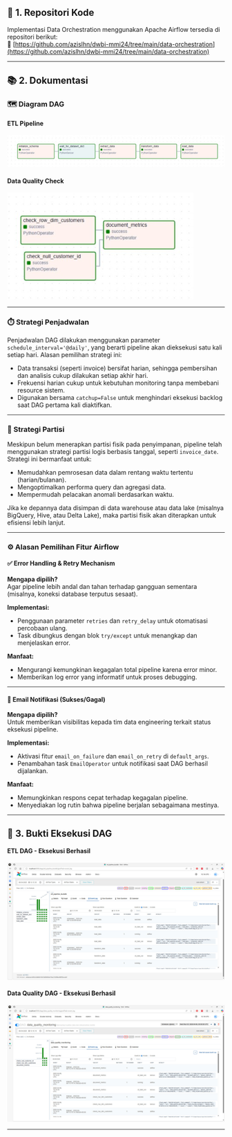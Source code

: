 ## 📁 1. Repositori Kode

Implementasi Data Orchestration menggunakan Apache Airflow tersedia di repositori berikut:  
🔗 [https://github.com/azislhn/dwbi-mmi24/tree/main/data-orchestration](https://github.com/azislhn/dwbi-mmi24/tree/main/data-orchestration)

---

## 📚 2. Dokumentasi

### 🗺️ Diagram DAG

#### ETL Pipeline
<img src="etl_pipeline_diagram.jpeg" alt="Diagram DAG ETL" width="auto"/>

#### Data Quality Check
<img src="data_quality_diagram.jpeg" alt="Diagram DAG Data Quality" width="auto"/>

---

### ⏱️ Strategi Penjadwalan

Penjadwalan DAG dilakukan menggunakan parameter `schedule_interval='@daily'`, yang berarti pipeline akan dieksekusi satu kali setiap hari. Alasan pemilihan strategi ini:

- Data transaksi (seperti invoice) bersifat harian, sehingga pembersihan dan analisis cukup dilakukan setiap akhir hari.
- Frekuensi harian cukup untuk kebutuhan monitoring tanpa membebani resource sistem.
- Digunakan bersama `catchup=False` untuk menghindari eksekusi backlog saat DAG pertama kali diaktifkan.

---

### 📅 Strategi Partisi

Meskipun belum menerapkan partisi fisik pada penyimpanan, pipeline telah menggunakan strategi partisi logis berbasis tanggal, seperti `invoice_date`. Strategi ini bermanfaat untuk:

- Memudahkan pemrosesan data dalam rentang waktu tertentu (harian/bulanan).
- Mengoptimalkan performa query dan agregasi data.
- Mempermudah pelacakan anomali berdasarkan waktu.

Jika ke depannya data disimpan di data warehouse atau data lake (misalnya BigQuery, Hive, atau Delta Lake), maka partisi fisik akan diterapkan untuk efisiensi lebih lanjut.

---

### ⚙️ Alasan Pemilihan Fitur Airflow

#### ✅ Error Handling & Retry Mechanism

**Mengapa dipilih?**  
Agar pipeline lebih andal dan tahan terhadap gangguan sementara (misalnya, koneksi database terputus sesaat).

**Implementasi:**  
- Penggunaan parameter `retries` dan `retry_delay` untuk otomatisasi percobaan ulang.
- Task dibungkus dengan blok `try/except` untuk menangkap dan menjelaskan error.

**Manfaat:**  
- Mengurangi kemungkinan kegagalan total pipeline karena error minor.
- Memberikan log error yang informatif untuk proses debugging.

---

#### 📧 Email Notifikasi (Sukses/Gagal)

**Mengapa dipilih?**  
Untuk memberikan visibilitas kepada tim data engineering terkait status eksekusi pipeline.

**Implementasi:**  
- Aktivasi fitur `email_on_failure` dan `email_on_retry` di `default_args`.
- Penambahan task `EmailOperator` untuk notifikasi saat DAG berhasil dijalankan.

**Manfaat:**  
- Memungkinkan respons cepat terhadap kegagalan pipeline.
- Menyediakan log rutin bahwa pipeline berjalan sebagaimana mestinya.

---

## 📸 3. Bukti Eksekusi DAG

#### ETL DAG - Eksekusi Berhasil
<img src="etl_dag_success.jpeg" alt="DAG ETL Success" width="auto"/>

#### Data Quality DAG - Eksekusi Berhasil
<img src="data_quality_dag_success.jpeg" alt="DAG Data Quality Success" width="auto"/>

---
